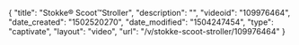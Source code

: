 {
    "title": "Stokke&reg; Scoot&trade;Stroller",
    "description": "",
    "videoid": "109976464",
    "date_created": "1502520270",
    "date_modified": "1504247454",
    "type": "captivate",
    "layout": "video",
    "url": "\/v\/stokke-scoot-stroller\/109976464"
}